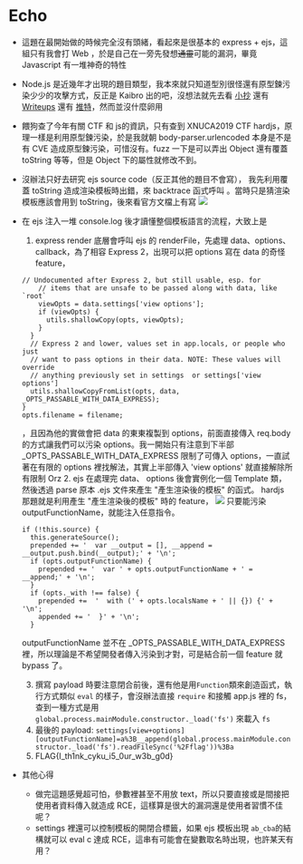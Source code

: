 

# Echo

- 這題在最開始做的時候完全沒有頭緒，看起來是很基本的 express + ejs，這組只有我會打 Web ，於是自己在一旁先發想~~通靈~~可能的漏洞，畢竟 Javascript 有一堆神奇的特性

- Node.js 是近幾年才出現的題目類型，我本來就只知道型別很怪還有原型鍊污染少少的攻擊方式，反正是 Kaibro 出的吧，沒想法就先去看 [小抄](https://github.com/w181496/Web-CTF-Cheatsheet) 還有 [Writeups](https://github.com/w181496/CTF) 還有 [推特](https://twitter.com/kaikaibro)，然而並沒什麼卵用

- 餵狗查了今年有關 CTF 和 js的資訊，只有查到 XNUCA2019 CTF hardjs，原理一樣是利用原型鍊污染，於是我就朝 body-parser.urlencoded 本身是不是有 CVE 造成原型鍊污染，可惜沒有。fuzz 一下是可以弄出 Object 還有覆蓋 toString 等等，但是 Object 下的屬性就修改不到。

- 沒辦法只好去研究 ejs source code（反正其他的題目不會寫）， 我先利用覆蓋 toString 造成渲染模板時出錯，來 backtrace 函式呼叫
。當時只是猜渲染模板應該會用到 toString，後來看官方文檔上有寫 ![](https://i.imgur.com/eh9IfB7.png)

- 在 ejs 注入一堆 console.log 後才讀懂整個模板語言的流程，大致上是 
    1. express render 底層會呼叫 ejs 的 renderFile，先處理 data、options、callback，為了相容 Express 2，出現可以把 options 寫在 data 的奇怪 feature，
    ```
    // Undocumented after Express 2, but still usable, esp. for
        // items that are unsafe to be passed along with data, like `root`
        viewOpts = data.settings['view options'];
        if (viewOpts) {
          utils.shallowCopy(opts, viewOpts);
        }
      }
      // Express 2 and lower, values set in app.locals, or people who just
      // want to pass options in their data. NOTE: These values will override
      // anything previously set in settings  or settings['view options']
      utils.shallowCopyFromList(opts, data, _OPTS_PASSABLE_WITH_DATA_EXPRESS);
    }
    opts.filename = filename;
    ```
    ，且因為他的實做會把 data 的東東複製到 options，前面直接傳入 req.body 的方式讓我們可以污染 options。我一開始只有注意到下半部 _OPTS_PASSABLE_WITH_DATA_EXPRESS 限制了可傳入 options，一直試著在有限的 options 裡找解法，其實上半部傳入 'view options' 就直接解除所有限制 Orz
    2. ejs 在處理完 data、 options 後會實例化一個 Template 類，然後透過 parse 原本 .ejs 文件來產生 "產生渲染後的模板" 的函式。 hardjs 那題就是利用產生 "產生渲染後的模板" 時的 feature，
    ![](https://i.imgur.com/YYMyjBz.png)
    只要能污染 outputFunctionName，就能注入任意指令。
    ```
    if (!this.source) {
      this.generateSource();
      prepended += '  var __output = [], __append = __output.push.bind(__output);' + '\n';
      if (opts.outputFunctionName) {
        prepended += '  var ' + opts.outputFunctionName + ' = __append;' + '\n';
      }
      if (opts._with !== false) {
        prepended +=  '  with (' + opts.localsName + ' || {}) {' + '\n';
        appended += '  }' + '\n';
      }
    ```
    outputFunctionName 並不在 _OPTS_PASSABLE_WITH_DATA_EXPRESS 裡，所以理論是不希望開發者傳入污染到才對，可是結合前一個 feature 就 bypass 了。
    
    3. 撰寫 payload 時要注意閉合前後，還有他是用`Function`類來創造函式，執行方式類似 `eval` 的樣子，會沒辦法直接 `require` 和接觸 app.js 裡的 fs，查到一種方式是用 `global.process.mainModule.constructor._load('fs')` 來載入 `fs`
    4. 最後的 payload: `settings[view+options][outputFunctionName]=a%3B__append(global.process.mainModule.constructor._load('fs').readFileSync('%2Fflag'))%3Ba`
    5. FLAG{I_th1nk_cyku_i5_0ur_w3b_g0d}
- 其他心得
    -  做完這題感覺超可怕，參數裡甚至不用放 text，所以只要直接或是間接把使用者資料傳入就造成 RCE，這樣算是很大的漏洞還是使用者習慣不佳呢？
    - settings 裡還可以控制模板的開閉合標籤，如果 ejs 模板出現 `ab_cba`的結構就可以 eval c 達成 RCE，這串有可能會在變數取名時出現，也許某天有用？
    
